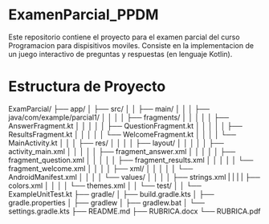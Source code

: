 # ExamenParcial_PPDM

Este repositorio contiene el proyecto para el examen parcial del curso Programacion para dispisitivos moviles. Consiste en la implementacion de un juego interactivo de preguntas y respuestas (en lenguaje Kotlin).

# Estructura de Proyecto

ExamParcial/
├── app/
│   ├── src/
│   │   ├── main/
│   │   │   ├── java/com/example/parcial1/
│   │   │   │   ├── fragments/
│   │   │   │   │   ├── AnswerFragment.kt
│   │   │   │   │   ├── QuestionFragment.kt
│   │   │   │   │   ├── ResultsFragment.kt
│   │   │   │   │   └── WelcomeFragment.kt
│   │   │   │   └── MainActivity.kt
│   │   │   ├── res/
│   │   │   │   ├── layout/
│   │   │   │   │   ├── activity_main.xml
│   │   │   │   │   ├── fragment_answer.xml
│   │   │   │   │   ├── fragment_question.xml
│   │   │   │   │   ├── fragment_results.xml
│   │   │   │   │   └── fragment_welcome.xml
│   │   │   │   ├── xml/
│   │   │   │   │   └── AndroidManifest.xml
│   │   │   │   └── values/
│   │   │   │       ├── strings.xml
|   |   |   |       ├── colors.xml
│   │   │   │       └── themes.xml
│   │   └── test/
│   │       └── ExampleUnitTest.kt
├── gradle/
│   ├── build.gradle.kts
│   ├── gradle.properties
│   ├── gradlew
│   ├── gradlew.bat
│   └── settings.gradle.kts
├── README.md
├── RUBRICA.docx
└── RUBRICA.pdf
